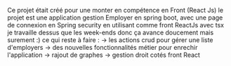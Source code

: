 Ce projet était créé pour une monter en compétence en Front (React Js) le projet est une application gestion Employer en spring boot, 
avec une page de connexion en Spring security  en utilisant comme front ReactJs avec tsx  je travaille dessus que les week-ends donc ça avance doucement mais surement :) ce qui reste à faire :
-> les actions crud pour gérer une liste d'employers
-> des nouvelles fonctionnalités métier pour enrechir l'application 
-> rajout de graphes
-> gestion droit cotés front React
